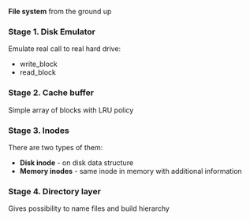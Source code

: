 **File system** from the ground up </br>

### Stage 1. Disk Emulator
Emulate real call to real hard drive:</br>
* write_block
* read_block
  
### Stage 2. Cache buffer
Simple array of blocks with LRU policy
### Stage 3. Inodes
There are two types of them:
* **Disk inode** - on disk data structure
* **Memory inodes** - same inode in memory with additional information
### Stage 4. Directory layer
Gives possibility to name files and build hierarchy

